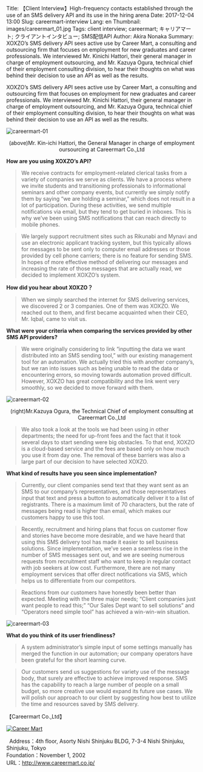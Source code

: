 Title: 【Client Interview】High-frequency contacts established through the use of an SMS delivery API and its use in the hiring arena
Date: 2017-12-04 13:00
Slug: careermart-interview
Lang: en
Thumbnail: images/careermart_01.jpg
Tags: client interview; careermart; キャリアマート; クライアントインタビュー; SMS配信API
Author: Akira Nonaka
Summary: XOXZO’s SMS delivery API sees active use by Career Mart, a consulting and outsourcing firm that focuses on employment for new graduates and career professionals.  We interviewed Mr. Kinichi Hattori, their general manager in charge of employment outsourcing, and Mr. Kazuya Ogura, technical chief of their employment consulting division, to hear their thoughts on what was behind their decision to use an API as well as the results.

XOXZO’s SMS delivery API sees active use by Career Mart, a consulting and outsourcing firm that focuses on employment for new graduates and career professionals.  We interviewed Mr. Kinichi Hattori, their general manager in charge of employment outsourcing, and Mr. Kazuya Ogura, technical chief of their employment consulting division, to hear their thoughts on what was behind their decision to use an API as well as the results.

![careermart-01](/images/careermart_01.jpg)
<div style="text-align: center;">(above)Mr. Kin-ichi Hattori, the General Manager in charge of employment oursourcing at Careermart Co.,Ltd</div>

__How are you using XOXZO’s API?__

>We receive contracts for employment-related clerical tasks from a variety of companies we serve as clients.  We have a process where we invite students and transitioning professionals to informational seminars and other company events, but currently we simply notify them by saying “we are holding a seminar,” which does not result in a lot of participation.  During these activities, we send multiple notifications via email, but they tend to get buried in inboxes.  This is why we’ve been using SMS notifications that can reach directly to mobile phones.  

>We largely support recruitment sites such as Rikunabi and Mynavi and use an electronic applicant tracking system, but this typically allows for messages to be sent only to computer email addresses or those provided by cell phone carriers; there is no feature for sending SMS.  In hopes of more effective method of delivering our messages and increasing the rate of those messages that are actually read, we decided to implement XOXZO’s system.

__How did you hear about XOXZO？__

>When we simply searched the internet for SMS delivering services, we discovered 2 or 3 companies.  One of them was XOXZO.  We reached out to them, and first became acquainted when their CEO, Mr. Iqbal, came to visit us.

__What were your criteria when comparing the services provided by other SMS API providers?__

>We were originally considering to link “inputting the data we want distributed into an SMS sending tool,” with our existing management tool for an automation. We actually tried this with another company’s, but we ran into issues such as being unable to read the data or encountering errors, so moving towards automation proved difficult.  However, XOXZO has great compatibility and the link went very smoothly, so we decided to move forward with them.  

![careermart-02](/images/careermart_02.jpg)
<div style="text-align: center;">(right)Mr.Kazuya Ogura, the Technical Chief of employment consulting at Careermart Co.,Ltd</div>

>We also took a look at the tools we had been using in other departments; the need for up-front fees and the fact that it took several days to start sending were big obstacles.  To that end, XOXZO is a cloud-based service and the fees are based only on how much you use it from day one.  The removal of these barriers was also a large part of our decision to have selected XOXZO.

__What kind of results have you seen since implementation?__

>Currently, our client companies send text that they want sent as an SMS to our company’s representatives, and those representatives input that text and press a button to automatically deliver it to a list of registrants.  There is a maximum limit of 70 characters, but the rate of messages being read is higher than email, which makes our customers happy to use this tool.

>Recently, recruitment and hiring plans that focus on customer flow and stories have become more desirable, and we have heard that using this SMS delivery tool has made it easier to sell business solutions.  Since implementation, we’ve seen a seamless rise in the number of SMS messages sent out, and we are seeing numerous requests from recruitment staff who want to keep in regular contact with job seekers at low cost.  Furthermore, there are not many employment services that offer direct notifications via SMS, which helps us to differentiate from our competitors.

>Reactions from our customers have honestly been better than expected. Meeting with the three major needs; “Client companies just want people to read this;” “Our Sales Dept want to sell solutions” and “Operators need simple tool” has achieved a win-win-win situation.

![careermart-03](/images/careernart_03.jpg)

__What do you think of its user friendliness?__

>A system administrator’s simple input of some settings manually has merged the function in our automation; our company operators have been grateful for the short learning curve.

>Our customers send us suggestions for variety use of the message body, that surely are effective to achieve improved response.  SMS has the capability to reach a large number of people on a small budget, so more creative use would expand its future use cases.  We will polish our approach to our client by suggesting how best to utilize the time and resources saved by SMS delivery.

【Careermart Co.,Ltd】

[![Career Mart]({filename}/images/client-logos/career-mart-logo.jpg)](http://www.careermart.co.jp/)

 
Address：4th floor, Asorty Nishi Shinjuku BLDG, 7-3-4 Nishi Shinjuku, Shinjuku, Tokyo  
Foundation：November 1, 2002  
URL：<http://www.careermart.co.jp/>

